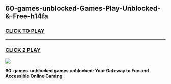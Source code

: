 
## 60-games-unblocked-Games-Play-Unblocked-&-Free-h14fa
<h3>
<a href="https://premium76.site?title=60-games-unblocked&ref=24A">CLICK TO PLAY</a></h3>
<hr>

<h3>
<a href="https://premium76.site?title=60-games-unblocked&ref=24A">CLICK 2 PLAY</a>
  
</h3>

<a href="https://premium76.site?title=60-games-unblocked&ref=24A"><img src="https://clearcache.store/games.png"></a>


**60-games-unblocked games unblocked: Your Gateway to Fun and Accessible Online Gaming**
